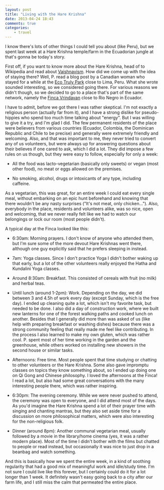 ```yaml
---
layout: post
title: "Living with the Hare Krishna"
date: 2013-04-24 18:43
comments: true
categories:
    - travel
---
```

I know there's lots of other things I could tell you about (like Peru), but we spent last week at a Hare Krishna temple/farm in the Ecuadorian jungle at that's gonna be today's story.

First off, if you want to know more about the Hare Krishna, head of to Wikipedia and read about [Vaishnavism](http://en.wikipedia.org/wiki/Gaudiya_Vaishnava). How did we come up with the idea of staying there? Well, P. read a blog post by a Canadian woman who stayed for a while at the [Eco Truly Park](http://ecoyogavillages.org/en/peru/lima/eco-truly-park) close to Lima, Peru. What she wrote sounded interesting, so we considered going there. For various reasons we didn't though, so we decided to go to a place that's part of the same network, namely the [Finca Vrindavan](http://ecoyogavillages.org/en/ecuador/banos/ecological-garden-vrindavan) close to Rio Negro in Ecuador.

I have to admit, before we got there I was rather skeptical. I'm not exactly a religious person (actually far from it), and I have a strong dislike for pseudo-hippies who spend too much time talking about "energy". But I was willing to give it a try, and I'm glad I did. The few permanent residents of the place were believers from various countries (Ecuador, Colombia, the Dominican Republic and Chile to be precise) and generally were extremely friendly and welcoming. Also, and that was important to me, they never tried to convert any of us volunteers, but were always up for answering questions about their believes if one cared to ask, which I did a lot. They did impose a few rules on us though, but they were easy to follow, especially for only a week:

* All the food was lacto-vegetarian (basically only sweets) or vegan (most other food), no meat or eggs allowed on the premises.

* No smoking, alcohol, drugs or intoxicants of any type, including caffeine.

As a vegetarian, this was great, for an entire week I could eat every single meal, without embarking on an epic hunt beforehand and knowing that there wouldn't be any nasty surprises ("It's not meat, only chicken..."). Also, everybody in the place, residents and volunteers alike, was so nice, open and welcoming, that we never really felt like we had to watch our belongings or lock our room (most people didn't).

A typical day at the Finca looked like this:

* 6:30am: Morning prayers. I don't know of anyone who attended them, but I'm sure some of the more devout Hare Krishnas went there, although one guy explicitly said that he prefers sleeping in instead.

* 7am: Yoga classes. Since I don't practice Yoga I didn't bother waking up that early, but a lot of the other volunteers really enjoyed the Hatha and Kundalini Yoga classes.

* Around 8:30am: Breakfast. This consisted of cereals with fruit (no milk) and herbal teas.

* Until lunch (around 1-2pm): Work. Depending on the day, we did between 3 and 4.5h of work every day (except Sunday, which is the free day). I ended up cleaning quite a lot, which isn't my favorite task, but needed to be done. I also did a day of construction work, where we built new lanterns for one of the forest walking paths and cooked lunch on another. Besides that I generally did more than was asked of us (like help with preparing breakfast or washing dishes) because there was a strong community feeling that really made me feel like contributing. In the process I also learned to make my own gluten, which was rather cool. P. spent most of her time working in the garden and the greenhouse, while others worked on installing new showers in the second house or similar tasks.

* Afternoons: Free time. Most people spent that time studying or chatting to other volunteers or the Hare Krishna. Some also gave impromptu classes on topics they know something about, so I ended up doing one on Qi Gong and Chinese philosophy. I loved the afternoons at the Finca! I read a lot, but also had some great conversations with the many interesting people there, which was rather inspiring.

* 6:30pm: The evening ceremony. While we were never pushed to attend, the ceremony was open to everyone, and I did attend most of the days. As you'd imagine the Hare Krishna spend a lot of their prayer time with singing and chanting mantras, but they also set aside time for a discussion on more philosophical matters, which were also interesting for the non-religious folk.

* Dinner (around 8pm): Another communal vegetarian meal, usually followed by a movie in the library/home cinema (yes, it was a rather modern place). Most of the time I didn't bother with the films but chatted to people or read instead, but occasionally it was nice to just drop in a beanbag and watch something.

And this is basically how we spent the entire week, in a kind of soothing regularity that had a good mix of meaningful work and idle/study time. I'm not sure I could live like this forever, but I certainly could do it for a lot longer than 1 week. It definitely wasn't easy going back to a city after our farm life, and I still miss the calm that permeated the entire place.
